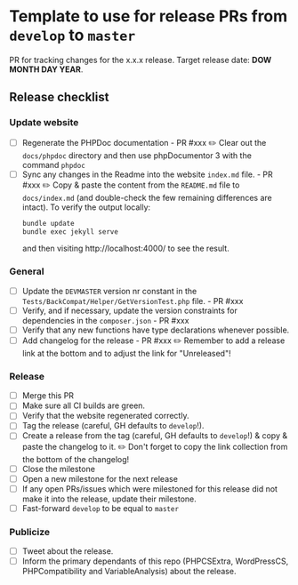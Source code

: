 Template to use for release PRs from `develop` to `master`
===========================================================

PR for tracking changes for the x.x.x release. Target release date: **DOW MONTH DAY YEAR**.

## Release checklist

### Update website
- [ ] Regenerate the PHPDoc documentation - PR #xxx
    :pencil2: Clear out the `docs/phpdoc` directory and then use phpDocumentor 3 with the command `phpdoc`
- [ ] Sync any changes in the Readme into the website `index.md` file. - PR #xxx
    :pencil2: Copy & paste the content from the `README.md` file to `docs/index.md` (and double-check the few remaining differences are intact).
    To verify the output locally:
    ```bash
    bundle update
    bundle exec jekyll serve
    ```
    and then visiting http://localhost:4000/ to see the result.

### General
- [ ] Update the `DEVMASTER` version nr constant in the `Tests/BackCompat/Helper/GetVersionTest.php` file. - PR #xxx
- [ ] Verify, and if necessary, update the version constraints for dependencies in the `composer.json` - PR #xxx
- [ ] Verify that any new functions have type declarations whenever possible.
- [ ] Add changelog for the release - PR #xxx
    :pencil2: Remember to add a release link at the bottom and to adjust the link for "Unreleased"!

### Release
- [ ] Merge this PR
- [ ] Make sure all CI builds are green.
- [ ] Verify that the website regenerated correctly.
- [ ] Tag the release (careful, GH defaults to `develop`!).
- [ ] Create a release from the tag (careful, GH defaults to `develop`!) & copy & paste the changelog to it.
    :pencil2: Don't forget to copy the link collection from the bottom of the changelog!
- [ ] Close the milestone
- [ ] Open a new milestone for the next release
- [ ] If any open PRs/issues which were milestoned for this release did not make it into the release, update their milestone.
- [ ] Fast-forward `develop` to be equal to `master`

### Publicize
- [ ] Tweet about the release.
- [ ] Inform the primary dependants of this repo (PHPCSExtra, WordPressCS, PHPCompatibility and VariableAnalysis) about the release.
